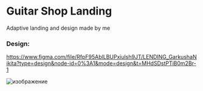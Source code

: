 # Guitar Shop Landing

Adaptive landing and design made by me

### Design:
https://www.figma.com/file/RfpF95AblLBUPxiulsh9JT/LENDING_GarkushaNikita?type=design&node-id=0%3A1&mode=design&t=MHdSDstPTiB0m2Br-1

![изображение](https://github.com/intelistar/guitarShop-landing/assets/152069707/d364a5b1-ac31-4b7d-a1d2-f62157a36fe6)
